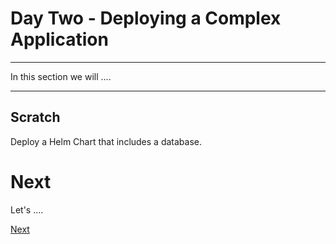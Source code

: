 # Day Two - Deploying a Complex Application

---

In this section we will ....

---


## Scratch

Deploy a Helm Chart that includes a database.



# Next

Let's ....

[Next](02-06.md)